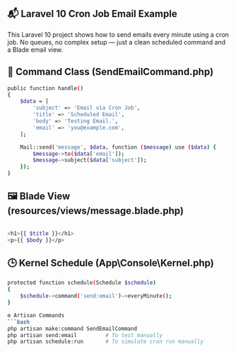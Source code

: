 ## 📬 Laravel 10 Cron Job Email Example
This Laravel 10 project shows how to send emails every minute using a cron job. No queues, no complex setup — just a clean scheduled command and a Blade email view.

## 📄 Command Class (SendEmailCommand.php)

```bash
public function handle()
{
    $data = [
        'subject' => 'Email via Cron Job',
        'title' => 'Scheduled Email',
        'body' => 'Testing Email.',
        'email' => 'you@example.com',
    ];

    Mail::send('message', $data, function ($message) use ($data) {
        $message->to($data['email']);
        $message->subject($data['subject']);
    });
}
```
## 🖼️ Blade View (resources/views/message.blade.php)

```bash

<h1>{{ $title }}</h1>
<p>{{ $body }}</p>

```

## 🕒 Kernel Schedule (App\Console\Kernel.php)
```bash
protected function schedule(Schedule $schedule)
{
    $schedule->command('send:email')->everyMinute();
}

⚙️ Artisan Commands
```bash
php artisan make:command SendEmailCommand
php artisan send:email         # To test manually
php artisan schedule:run       # To simulate cron run manually

